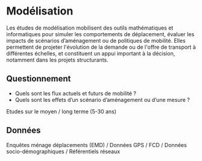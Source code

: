# Modélisation
Les études de modélisation mobilisent des outils mathématiques et informatiques pour simuler les comportements de déplacement, évaluer les impacts de scénarios d’aménagement ou de politiques de mobilité. Elles permettent de projeter l'évolution de la demande ou de l'offre de transport à différentes échelles, et constituent un appui important à la décision, notamment dans les projets structurants.

## Questionnement
- Quels sont les flux actuels et futurs de mobilité ?
- Quels sont les effets d’un scénario d’aménagement ou d’une mesure ?

Etudes sur le moyen / long terme (5-30 ans)
## Données
Enquêtes ménage déplacements (EMD) / Données GPS / FCD / Données socio-démographiques / Référentiels réseaux

